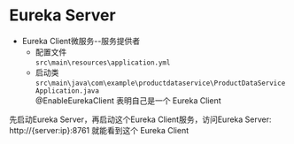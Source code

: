 # Eureka Server
 

- Eureka Client微服务--服务提供者
    - 配置文件 \
    `src\main\resources\application.yml`
    - 启动类 \
    `src\main\java\com\example\productdataservice\ProductDataServiceApplication.java` \
    @EnableEurekaClient 表明自己是一个 Eureka Client




先启动Eureka Server，再启动这个Eureka Client服务，访问Eureka Server: http://{server:ip}:8761  就能看到这个 Eureka Client
